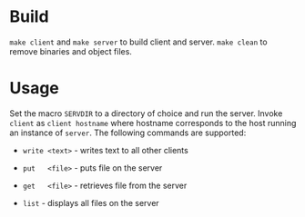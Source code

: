 # Build
```make client``` and ```make server``` to build client and server. ```make clean``` to remove binaries and object files.

# Usage

Set the macro ```SERVDIR``` to a directory of choice and run the server. Invoke ```client``` as ```client hostname``` where hostname corresponds to
the host running an instance of ```server```. The following commands are supported:

- ```write <text>``` - writes text to all other clients

- ```put   <file>``` - puts file on the server

- ```get   <file>``` - retrieves file from the server

- ```list```         - displays all files on the server

